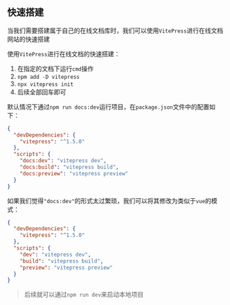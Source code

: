 ## 快速搭建

当我们需要搭建属于自己的在线文档库时，我们可以使用`VitePress`进行在线文档网站的快速搭建

使用`VitePress`进行在线文档的快速搭建：

1. 在指定的文档下运行`cmd`操作
2. `npm add -D vitepress`
3. `npx vitepress init`
4. 后续全部回车即可

默认情况下通过`npm run docs:dev`运行项目，在`package.json`文件中的配置如下：

```json
{
  "devDependencies": {
    "vitepress": "^1.5.0"
  },
  "scripts": {
    "docs:dev": "vitepress dev",
    "docs:build": "vitepress build",
    "docs:preview": "vitepress preview"
  }
}
```

如果我们觉得`"docs:dev"`的形式太过繁琐，我们可以将其修改为类似于`vue`的模式：

```json
{
  "devDependencies": {
    "vitepress": "^1.5.0"
  },
  "scripts": {
    "dev": "vitepress dev",
    "build": "vitepress build",
    "preview": "vitepress preview"
  }
}
```

> 后续就可以通过`npm run dev`来启动本地项目
